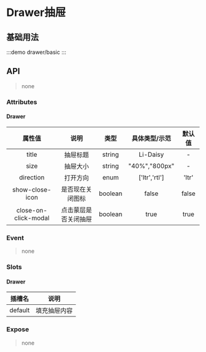 # Drawer抽屉

## 基础用法

:::demo drawer/basic
:::

## API

> none

### Attributes

#### Drawer

|        属性值        |         说明         |  类型   | 具体类型/示范 | 默认值 |
| :------------------: | :------------------: | :-----: | :-----------: | :----: |
|        title         |       抽屉标题       | string  |   Li-Daisy    |   -    |
|         size         |       抽屉大小       | string  | "40%","800px" |   -    |
|      direction       |       打开方向       |  enum   | ['ltr','rtl'] | 'ltr'  |
|   show-close-icon    |   是否现在关闭图标   | boolean |     false     | false  |
| close-on-click-modal | 点击蒙层是否关闭抽屉 | boolean |     true      |  true  |

### Event

> none

### Slots

#### Drawer

| 插槽名  |     说明     |
| :-----: | :----------: |
| default | 填充抽屉内容 |

### Expose

> none
